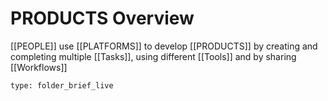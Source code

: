 # PRODUCTS Overview
 [[PEOPLE]] use [[PLATFORMS]] to develop [[PRODUCTS]] by creating and completing multiple [[Tasks]], using different [[Tools]] and by sharing [[Workflows]]
```ccard
type: folder_brief_live
```
 
